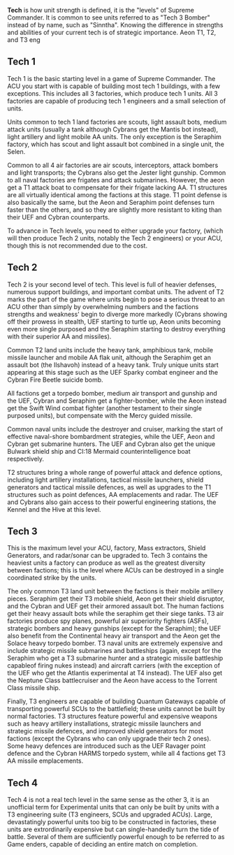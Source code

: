 **Tech** is how unit strength is defined, it is the "levels" of Supreme
Commander. It is common to see units referred to as "Tech 3 Bomber"
instead of by name, such as "Sinntha". Knowing the difference in
strengths and abilities of your current tech is of strategic importance.
Aeon T1, T2, and T3 eng

## Tech 1

Tech 1 is the basic starting level in a game of Supreme Commander. The
ACU you start with is capable of building most tech 1 buildings, with a
few exceptions. This includes all 3 factories, which produce tech 1
units. All 3 factories are capable of producing tech 1 engineers and a
small selection of units.

Units common to tech 1 land factories are scouts, light assault bots,
medium attack units (usually a tank although Cybrans get the Mantis bot
instead), light artillery and light mobile AA units. The only exception
is the Seraphim factory, which has scout and light assault bot combined
in a single unit, the Selen.

Common to all 4 air factories are air scouts, interceptors, attack
bombers and light transports; the Cybrans also get the Jester light
gunship. Common to all naval factories are frigates and attack
submarines. However, the aeon get a T1 attack boat to compensate for
their frigate lacking AA. T1 structures are all virtually identical
among the factions at this stage. T1 point defense is also basically the
same, but the Aeon and Seraphim point defenses turn faster than the
others, and so they are slightly more resistant to kiting than their UEF
and Cybran counterparts.

To advance in Tech levels, you need to either upgrade your factory,
(which will then produce Tech 2 units, notably the Tech 2 engineers) or
your ACU, though this is not recommended due to the cost.

## Tech 2

Tech 2 is your second level of tech. This level is full of heavier
defenses, numerous support buildings, and important combat units. The
advent of T2 marks the part of the game where units begin to pose a
serious threat to an ACU other than simply by overwhelming numbers and
the factions strengths and weakness' begin to diverge more markedly
(Cybrans showing off their prowess in stealth, UEF starting to turtle
up, Aeon units becoming even more single purposed and the Seraphim
starting to destroy everything with their superior AA and missiles).

Common T2 land units include the heavy tank, amphibious tank, mobile
missile launcher and mobile AA flak unit, although the Seraphim get an
assault bot (the Ilshavoh) instead of a heavy tank. Truly unique units
start appearing at this stage such as the UEF Sparky combat engineer and
the Cybran Fire Beetle suicide bomb.

All factions get a torpedo bomber, medium air transport and gunship and
the UEF, Cybran and Seraphim get a fighter-bomber, while the Aeon
instead get the Swift Wind combat fighter (another testament to their
single purposed units), but compensate with the Mercy guided missile.

Common naval units include the destroyer and cruiser, marking the start
of effective naval-shore bombardment strategies, while the UEF, Aeon and
Cybran get submarine hunters. The UEF and Cybran also get the unique
Bulwark shield ship and CI:18 Mermaid counterintelligence boat
respectively.

T2 structures bring a whole range of powerful attack and defence
options, including light artillery installations, tactical missile
launchers, shield generators and tactical missile defences, as well as
upgrades to the T1 structures such as point defences, AA emplacements
and radar. The UEF and Cybrans also gain access to their powerful
engineering stations, the Kennel and the Hive at this level.

## Tech 3

This is the maximum level your ACU, factory, Mass extractors, Shield
Generators, and radar/sonar can be upgraded to. Tech 3 contains the
heaviest units a factory can produce as well as the greatest diversity
between factions; this is the level where ACUs can be destroyed in a
single coordinated strike by the units.

The only common T3 land unit between the factions is their mobile
artillery pieces. Seraphim get their T3 mobile shield, Aeon get their
shield disruptor, and the Cybran and UEF get their armored assault bot.
The human factions get their heavy assault bots while the seraphim get
their siege tanks. T3 air factories produce spy planes, powerful air
superiority fighters (ASFs), strategic bombers and heavy gunships
(except for the Seraphim); the UEF also benefit from the Continental
heavy air transport and the Aeon get the Solace heavy torpedo bomber. T3
naval units are extremely expensive and include strategic missile
submarines and battleships (again, except for the Seraphim who get a T3
submarine hunter and a strategic missile battleship capableof firing
nukes instead) and aircraft carriers (with the exception of the UEF who
get the Atlantis experimental at T4 instead). The UEF also get the
Neptune Class battlecruiser and the Aeon have access to the Torrent
Class missile ship.

Finally, T3 engineers are capable of building Quantum Gateways capable
of transporting powerful SCUs to the battlefield; these units cannot be
built by normal factories. T3 structures feature powerful and expensive
weapons such as heavy artillery installations, strategic missile
launchers and strategic missile defences, and improved shield generators
for most factions (except the Cybrans who can only upgrade their tech 2
ones). Some heavy defences are introduced such as the UEF Ravager point
defence and the Cybran HARMS torpedo system, while all 4 factions get T3
AA missile emplacements.

## Tech 4

Tech 4 is not a real tech level in the same sense as the other 3, it is
an unofficial term for Experimental units that can only be built by
units with a T3 engineering suite (T3 engineers, SCUs and upgraded
ACUs). Large, devastatingly powerful units too big to be constructed in
factories, these units are extrordinarily expensive but can
single-handedly turn the tide of battle. Several of them are
sufficiently powerful enough to be referred to as Game enders, capable
of deciding an entire match on completion.